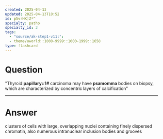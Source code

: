 ```yaml
---
created: 2025-04-13
updated: 2025-04-13T10:52
id: p5vrHK]Z*^
specialty: patho
specialty_id: 3
tags:
  - "source/ak-step1-v11:": 
  - theme/uworld::1000-9999::1000-1999::1658
type: flashcard
---
```


# Question
"Thyroid **papillary::1#** carcinoma may have **psamomma** bodies on biopsy, which are characterized by concentric layers of calcification"

---

# Answer
clusters of cells with large, overlapping nuclei containing finely dispersed chromatin, also numerous intranuclear inclusion bodies and grooves